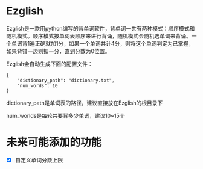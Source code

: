 # Ezglish
Ezglish是一款用python编写的背单词软件，背单词一共有两种模式：顺序模式和随机模式。顺序模式按单词表顺序来进行背诵，随机模式会随机选单词来背诵。一个单词背1遍正确就加1分，如果一个单词共计4分，则将这个单词判定为已掌握，如果背错一边则扣一分，直到分数为0位置。

Ezglish会自动生成下面的配置文件：
```
{
    "dictionary_path": "dictionary.txt",
    "num_words": 10
}
```
dictionary_path是单词表的路径，建议直接放在Ezglish的根目录下

num_worlds是每轮共要背多少单词，建议10~15个
# 未来可能添加的功能
- [x] 自定义单词分数上限
